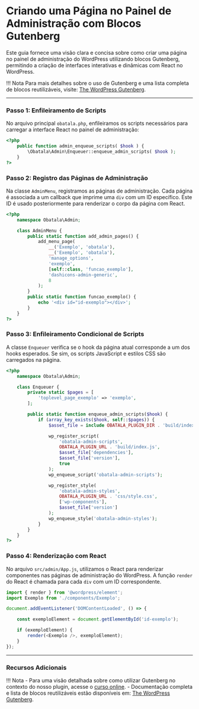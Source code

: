 # Criando uma Página no Painel de Administração com Blocos Gutenberg

Este guia fornece uma visão clara e concisa sobre como criar uma página no painel de administração do WordPress utilizando blocos Gutenberg, permitindo a criação de interfaces interativas e dinâmicas com React no WordPress.

!!! Nota 
    Para mais detalhes sobre o uso de Gutenberg e uma lista completa de blocos reutilizáveis, visite: [The WordPress Gutenberg](https://wordpress.github.io/gutenberg/?path=/docs/docs-introduction--page).

---

### Passo 1: Enfileiramento de Scripts

No arquivo principal `obatala.php`, enfileiramos os scripts necessários para carregar a interface React no painel de administração:

```php
<?php
    public function admin_enqueue_scripts( $hook ) {
        \Obatala\Admin\Enqueuer::enqueue_admin_scripts( $hook );
    }
?>
```

### Passo 2: Registro das Páginas de Administração

Na classe `AdminMenu`, registramos as páginas de administração. Cada página é associada a um callback que imprime uma `div` com um ID específico. Este ID é usado posteriormente para renderizar o corpo da página com React.

```php
<?php
    namespace Obatala\Admin;

    class AdminMenu {
        public static function add_admin_pages() {
            add_menu_page(
                __('Exemplo', 'obatala'),
                __('Exemplo', 'obatala'),
                'manage_options',
                'exemplo',
                [self::class, 'funcao_exemplo'],
                'dashicons-admin-generic',
                8
            );
        }
        public static function funcao_exemplo() {
            echo '<div id="id-exemplo"></div>';
        }
    }
?>
```

### Passo 3: Enfileiramento Condicional de Scripts

A classe `Enqueuer` verifica se o hook da página atual corresponde a um dos hooks esperados. Se sim, os scripts JavaScript e estilos CSS são carregados na página.

```php
<?php
    namespace Obatala\Admin;

    class Enqueuer {
        private static $pages = [
            'toplevel_page_exemplo' => 'exemplo',
        ];

        public static function enqueue_admin_scripts($hook) {
            if (array_key_exists($hook, self::$pages)) {
                $asset_file = include OBATALA_PLUGIN_DIR . 'build/index.asset.php';

                wp_register_script(
                    'obatala-admin-scripts',
                    OBATALA_PLUGIN_URL . 'build/index.js',
                    $asset_file['dependencies'],
                    $asset_file['version'],
                    true
                );
                wp_enqueue_script('obatala-admin-scripts');

                wp_register_style(
                    'obatala-admin-styles',
                    OBATALA_PLUGIN_URL . 'css/style.css',
                    ['wp-components'],
                    $asset_file['version']
                );
                wp_enqueue_style('obatala-admin-styles');
            }
        }
    }
?>
```

### Passo 4: Renderização com React

No arquivo `src/admin/App.js`, utilizamos o React para renderizar componentes nas páginas de administração do WordPress. A função `render` do React é chamada para cada `div` com um ID correspondente.

```javascript
import { render } from '@wordpress/element';
import Exemplo from './components/Exemplo';

document.addEventListener('DOMContentLoaded', () => {

    const exemploElement = document.getElementById('id-exemplo');

    if (exemploElement) {
        render(<Exemplo />, exemploElement);
    }
});
```

---

### Recursos Adicionais
!!! Nota 
    - Para uma visão detalhada sobre como utilizar Gutenberg no contexto do nosso plugin, acesse o [curso online](https://learn.wordpress.org/course/using-the-wordpress-data-layer/).
    - Documentação completa e lista de blocos reutilizáveis estão disponíveis em: [The WordPress Gutenberg](https://wordpress.github.io/gutenberg/?path=/docs/docs-introduction--page).